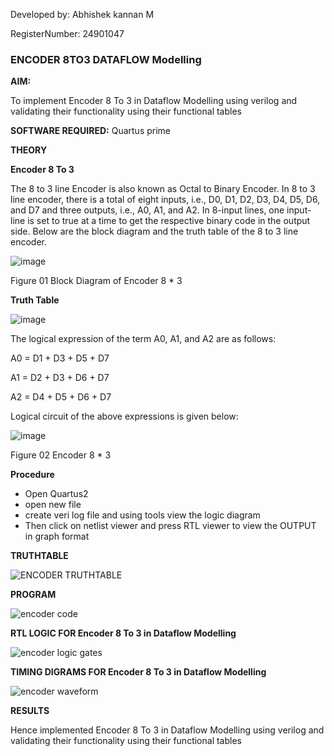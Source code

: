 Developed by: Abhishek kannan M

RegisterNumber: 24901047


### ENCODER 8TO3 DATAFLOW Modelling

**AIM:**

To implement  Encoder 8 To 3 in Dataflow Modelling using verilog and validating their functionality using their functional tables

**SOFTWARE REQUIRED:** Quartus prime

**THEORY**

**Encoder 8 To 3**

The 8 to 3 line Encoder is also known as Octal to Binary Encoder. In 8 to 3 line encoder, there is a total of eight inputs, i.e., D0, D1, D2, D3, D4, D5, D6, and D7 and three outputs, i.e., A0, A1, and A2. In 8-input lines, one input-line is set to true at a time to get the respective binary code in the output side. Below are the block diagram and the truth table of the 8 to 3 line encoder.

![image](https://github.com/naavaneetha/ENCODER8TO3DATAFLOW/assets/154305477/0bc242c1-eb9e-4c47-afe5-30428470efc3)

Figure 01  Block Diagram of Encoder 8 * 3

**Truth Table**

![image](https://github.com/naavaneetha/ENCODER8TO3DATAFLOW/assets/154305477/35496b14-ae6e-4cd1-9abd-d6736b576575)

The logical expression of the term A0, A1, and A2 are as follows:

A0 = D1 + D3 + D5 + D7

A1 = D2 + D3 + D6 + D7

A2 = D4 + D5 + D6 + D7

Logical circuit of the above expressions is given below:

![image](https://github.com/naavaneetha/ENCODER8TO3DATAFLOW/assets/154305477/95acaee6-c873-4c75-89eb-ef09fb158053)

Figure 02  Encoder 8 * 3

**Procedure**
* Open Quartus2
* open new file
* create veri log file and using tools view the logic diagram
* Then click on netlist viewer and press RTL viewer to view the OUTPUT in graph format

**TRUTHTABLE**

![ENCODER TRUTHTABLE](https://github.com/user-attachments/assets/e7f39be5-fdb1-4e5a-98e9-536db576aef7)

**PROGRAM**

![encoder code](https://github.com/user-attachments/assets/927b812f-cd27-43ea-b7c5-75d27b162671)

**RTL LOGIC FOR Encoder 8 To 3 in Dataflow Modelling**

![encoder logic gates](https://github.com/user-attachments/assets/c367d0cb-554d-41a1-bf21-4fe4873b8ffd)


**TIMING DIGRAMS FOR Encoder 8 To 3 in Dataflow Modelling**

![encoder waveform](https://github.com/user-attachments/assets/7ea9fa80-46ee-48e7-91d4-4b31114104fa)


**RESULTS**

Hence implemented  Encoder 8 To 3 in Dataflow Modelling using verilog and validating their functionality using their functional tables




